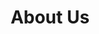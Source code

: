 ---
title : "About Us"
description : "this is meta description"
layout : "solutions"
draft : false

################## Mission ###############
mission:
  enable : true
  title : "Our mission is to **empower businesses With Tools**"
  image : "images/about/02.jpg"
  content : "Lorem ipsum dolor sit amet, consetetur sadipscing elitr, sed diam nonumy eirmod tempor invidunt ut labore et dolore magna aliquyam erat sed. At vero eos et accusam et justo duo dolores"
  bulletpoints:
  - "Habit building in essential steps choose habit Good Things"
  - "Get an overview of Habit Calendars admiral general."
  - "Start building habit with Habitify on platform to new"

################## Funfacts ###############
funfacts:
  enable : true
  funfacts_item:
  - name : "Launched in April of"
    count : "2015"
    extension : ""
    
  - name : "Our product powers"
    count : "1000"
    extension : "+"
    
  - name : "served customers"
    count : "15"
    extension : "M+"
    
  - name : "Made by hand in"
    count : "250"
    extension : "+"


################## vision ###############
vision:
  enable : true
  title : "What Are The Main **Vision Of Company?**"
  image : "images/about/03.jpg"
  content : "Lorem ipsum dolor sit amet, consetetur sadipscing elitr, sed diam nonumy eirmod tempor invidunt
          ut labore et dolore magna aliquyam erat sed. At vero eos et accusam et justo duo dolores et ea rebum. Stet
          clita kasd gubergren, no sea takimata sanctus est Lorem ipsum dolor sit amet orem ipsum dolor sit amet"


############### Featured testimonial ###############
featured_testimonial:
  enable : true
  name : "Marsh Angela Costa"
  designation : "CEO, Trello"
  quote : "“Copper gives us the ease to have people hop in where they need to, to get to a customer resolution really quickly.”"
  image : "images/testimonials/01.jpg"
  video:
    enable : true
    video_embed_link : "https://www.youtube.com/embed/dyZcRRWiuuw"
--- 
